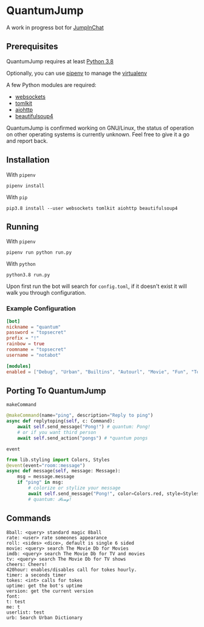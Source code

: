 # QuantumJump
A work in progress bot for [JumpInChat](https://jumpin.chat)

## Prerequisites
QuantumJump requires at least [Python 3.8](https://www.python.org/downloads/release/python-380/)

Optionally, you can use [pipenv](https://pipenv.readthedocs.io/en/latest/) to manage the 
[virtualenv](https://virtualenv.pypa.io/en/stable/)

A few Python modules are required:
- [websockets](https://github.com/aaugustin/websockets)
- [tomlkit](https://github.com/sdispater/tomlkit)
- [aiohttp](https://github.com/aio-libs/aiohttp/)
- [beautifulsoup4](https://code.launchpad.net/beautifulsoup)

QuantumJump is confirmed working on GNU/Linux, the status of operation on other operating systems is currently unknown.
Feel free to give it a go and report back.

## Installation
With `pipenv`
```
pipenv install
```
With `pip`
```
pip3.8 install --user websockets tomlkit aiohttp beautifulsoup4
```

## Running
With `pipenv`
```
pipenv run python run.py
```
With `python`
```
python3.8 run.py
```
Upon first run the bot will search for `config.toml`, if it doesn't exist it will walk you through configuration.


### Example Configuration
```toml
[bot]
nickname = "quantum"
password = "topsecret"
prefix = "!"
rainbow = true
roomname = "topsecret"
username = "notabot"

[modules]
enabled = ["Debug", "Urban", "Builtins", "Autourl", "Movie", "Fun", "Tokes"]
```

## Porting To QuantumJump
`makeCommand`
```py
@makeCommand(name="ping", description="Reply to ping")
async def replytoping(self, c: Command):
    await self.send_message("Pong!") # quantum: Pong!
    # or if you want third person
    await self.send_action("pongs") # *quantum pongs
```

`event`
```py
from lib.styling import Colors, Styles
@event(event="room::message")
async def message(self, message: Message):
    msg = message.message
    if "ping" in msg:
        # colorize or stylize your message
        await self.send_message("Pong!", color=Colors.red, style=Styles.script)
        # quantum: 𝓟𝓸𝓷𝓰! 
```

## Commands
```
8ball: <query> standard magic 8ball
rate: <user> rate someones appearance
roll: <sides> <dice>, default is single 6 sided
movie: <query> search The Movie Db for Movies
imdb: <query> search The Movie Db for TV and movies
tv: <query> search The Movie Db for TV shows
cheers: Cheers!
420hour: enables/disables call for tokes hourly.
timer: a seconds timer 
tokes: <int> calls for tokes
uptime: get the bot's uptime
version: get the current version
font: 
t: test
me: t
userlist: test
urb: Search Urban Dictionary

```
